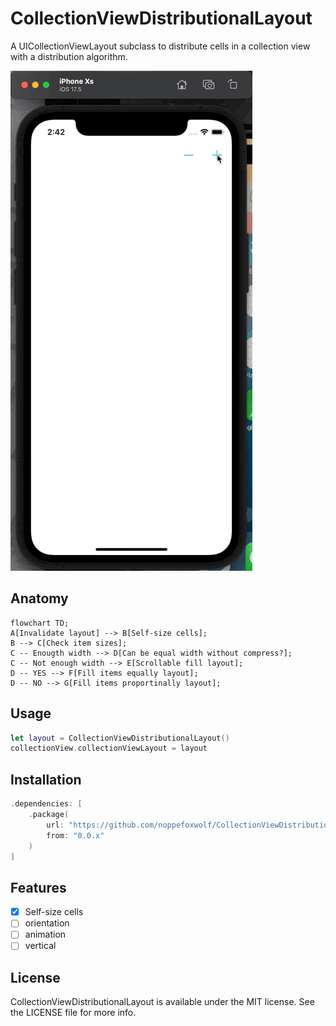 # CollectionViewDistributionalLayout

A UICollectionViewLayout subclass to distribute cells in a collection view with a distribution algorithm.

![](https://github.com/noppefoxwolf/CollectionViewDistributionalLayout/blob/main/.github/screenshot.gif)

## Anatomy

```mermaid
flowchart TD;
A[Invalidate layout] --> B[Self-size cells];
B --> C[Check item sizes];
C -- Enougth width --> D[Can be equal width without compress?];
C -- Not enough width --> E[Scrollable fill layout];
D -- YES --> F[Fill items equally layout];
D -- NO --> G[Fill items proportinally layout];
```

## Usage

```swift
let layout = CollectionViewDistributionalLayout()
collectionView.collectionViewLayout = layout
```

## Installation

```swift
.dependencies: [
    .package(
        url: "https://github.com/noppefoxwolf/CollectionViewDistributionalLayout.git", 
        from: "0.0.x"
    )
]
```

## Features

- [x] Self-size cells
- [ ] orientation
- [ ] animation
- [ ] vertical

## License

CollectionViewDistributionalLayout is available under the MIT license. See the LICENSE file for more info.
